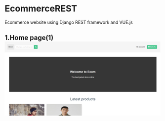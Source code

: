 # EcommerceREST
Ecommerce website using Django REST framework and VUE.js
## 1.Home page(1) ![Home page1](e_commerce/static/images/Screenshot_1.png)
